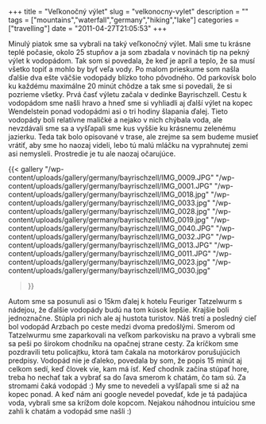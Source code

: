 +++
title = "Veľkonočný výlet"
slug = "velkonocny-vylet"
description = ""
tags = ["mountains","waterfall","germany","hiking","lake"]
categories = ["travelling"]
date = "2011-04-27T21:05:53"
+++

Minulý piatok sme sa vybrali na taký veľkonočný výlet. Mali sme tu krásne teplé počasie, okolo 25
stupňov a ja som zbadala v novinách tip na pekný výlet k vodopádom. Tak som si povedala, že keď je
apríl a teplo, že sa musí všetko topiť a mohlo by byť veľa vody. Po malom prieskume som našla ďalšie dva ešte väčšie vodopády blízko toho pôvodného. Od parkovísk
bolo ku každému maximálne 20 minút chôdze a tak sme si povedali, že si pozrieme všetky. Prvá časť
výletu začala v dedinke Bayrischzell. Cestu k vodopádom sme našli hravo a hneď sme si vyhliadli aj
ďalší výlet na kopec Wendelstein ponad vodopádmi asi o tri hodiny šlapania ďalej. Tieto vodopády
boli relatívne maličké a nejako v nich chýbala voda, ale nevzdávali sme sa a vyšľapali sme kus
vyššie ku krásnemu zelenému jazierku. Teda tak bolo opisované v trase, ale zrejme sa sem budeme
musieť vrátiť, aby sme ho naozaj videli, lebo tú malú mláčku na vyprahnutej zemi asi nemysleli.
Prostredie je tu ale naozaj očarujúce.

{{< gallery
    "/wp-content/uploads/gallery/germany/bayrischzell/IMG_0009.JPG"
    "/wp-content/uploads/gallery/germany/bayrischzell/IMG_0001.JPG"
    "/wp-content/uploads/gallery/germany/bayrischzell/IMG_0018.jpg"
    "/wp-content/uploads/gallery/germany/bayrischzell/IMG_0033.jpg"
    "/wp-content/uploads/gallery/germany/bayrischzell/IMG_0028.jpg"
    "/wp-content/uploads/gallery/germany/bayrischzell/IMG_0019.jpg"
    "/wp-content/uploads/gallery/germany/bayrischzell/IMG_0040.JPG"
    "/wp-content/uploads/gallery/germany/bayrischzell/IMG_0032.JPG"
    "/wp-content/uploads/gallery/germany/bayrischzell/IMG_0013.JPG"
    "/wp-content/uploads/gallery/germany/bayrischzell/IMG_0011.JPG"
    "/wp-content/uploads/gallery/germany/bayrischzell/IMG_0023.jpg"
    "/wp-content/uploads/gallery/germany/bayrischzell/IMG_0030.jpg"
>}}

Autom sme sa posunuli asi o 15km ďalej k hotelu Feuriger Tatzelwurm s nádejou, že ďalšie vodopády
budú na tom kúsok lepšie. Krajšie boli jednoznačne. Stúpla pri nich ale aj hustota turistov. Náš
tretí a posledný cieľ bol vodopád Arzbach po ceste medzi dvoma predošlými. Smerom od Tatzelwurmu
sme zaparkovali na veľkom parkovisku na pravo a vybrali sme sa peši po širokom chodníku na opačnej
strane cesty. Za kríčkom sme pozdravili tetu policajtku, ktorá tam čakala na motorkárov
porušujúcich predpisy. Vodopád nie je ďaleko, povedala by som, že popis 15 minút aj celkom sedí,
keď človek vie, kam má ísť. Keď chodník začína stúpať hore, treba ho nechať tak a vybrať sa do ľava
smerom k chatám, čo tam sú. Za stromami čaká vodopád :) My sme to nevedeli a vyšľapali sme si až na
kopec ponad. A keď nám ani google nevedel povedať, kde je tá padajúca voda, vybrali sme sa krížom
dole kopcom. Nejakou náhodnou intuíciou sme zahli k chatám a vodopád sme našli :)
